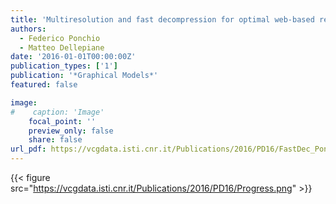 ```yaml
---
title: 'Multiresolution and fast decompression for optimal web-based rendering'
authors:
  - Federico Ponchio
  - Matteo Dellepiane
date: '2016-01-01T00:00:00Z'
publication_types: ['1']
publication: '*Graphical Models*'
featured: false

image:
#    caption: 'Image'
    focal_point: ''
    preview_only: false
    share: false
url_pdf: https://vcgdata.isti.cnr.it/Publications/2016/PD16/FastDec_Ponchio.pdf
---
```

{{< figure src="https://vcgdata.isti.cnr.it/Publications/2016/PD16/Progress.png" >}}
